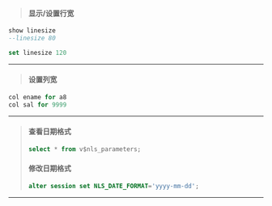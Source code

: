 >#### 显示/设置行宽
```sql
show linesize
--linesize 80

set linesize 120
```
------------------------------------------------------

>#### 设置列宽
```sql
col ename for a8
col sal for 9999
```
------------------------------------------------------

>#### 查看日期格式
>```sql
>select * from v$nls_parameters;
>```
>#### 修改日期格式
>```sql
>alter session set NLS_DATE_FORMAT='yyyy-mm-dd';
>```

------------------------------------------------------


